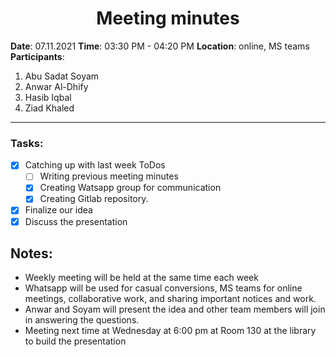 <h1 style="text-align: center;"><b>Meeting minutes</b></h1>

**Date**: 07.11.2021 
**Time**: 03:30 PM - 04:20 PM 
**Location**: online, MS teams 
**Participants**: 

1. Abu Sadat Soyam 
2. Anwar Al-Dhify 
3. Hasib Iqbal 
4. Ziad Khaled 
---
### Tasks:
- [x] Catching up with last week ToDos
	- [ ] Writing previous meeting minutes
	- [x] Creating Watsapp group for communication
	- [x] Creating Gitlab repository.
- [x] Finalize our idea 
- [x] Discuss the presentation
## Notes:
- Weekly meeting will be held at the same time each week
- Whatsapp will be used for casual conversions, MS teams for online meetings, collaborative work, and sharing important notices and work.
- Anwar and Soyam will present the idea and other team members will join in answering the questions.
- Meeting next time at Wednesday at 6:00 pm at Room 130 at the library to build the presentation
